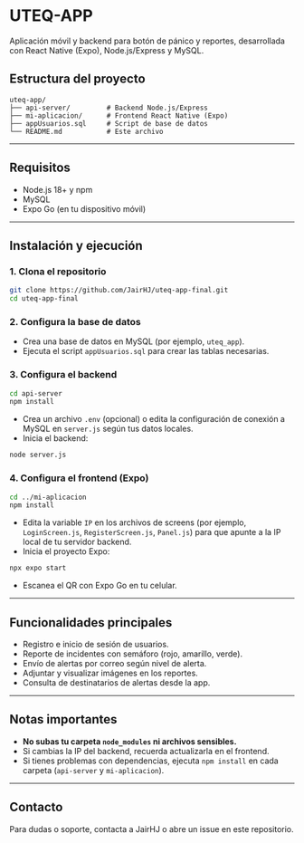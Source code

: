 # UTEQ-APP

Aplicación móvil y backend para botón de pánico y reportes, desarrollada con React Native (Expo), Node.js/Express y MySQL.

## Estructura del proyecto

```
uteq-app/
├── api-server/         # Backend Node.js/Express
├── mi-aplicacion/      # Frontend React Native (Expo)
├── appUsuarios.sql     # Script de base de datos
└── README.md           # Este archivo
```

---

## Requisitos
- Node.js 18+ y npm
- MySQL
- Expo Go (en tu dispositivo móvil)

---

## Instalación y ejecución

### 1. Clona el repositorio
```bash
git clone https://github.com/JairHJ/uteq-app-final.git
cd uteq-app-final
```

### 2. Configura la base de datos
- Crea una base de datos en MySQL (por ejemplo, `uteq_app`).
- Ejecuta el script `appUsuarios.sql` para crear las tablas necesarias.

### 3. Configura el backend
```bash
cd api-server
npm install
```
- Crea un archivo `.env` (opcional) o edita la configuración de conexión a MySQL en `server.js` según tus datos locales.
- Inicia el backend:
```bash
node server.js
```

### 4. Configura el frontend (Expo)
```bash
cd ../mi-aplicacion
npm install
```
- Edita la variable `IP` en los archivos de screens (por ejemplo, `LoginScreen.js`, `RegisterScreen.js`, `Panel.js`) para que apunte a la IP local de tu servidor backend.
- Inicia el proyecto Expo:
```bash
npx expo start
```
- Escanea el QR con Expo Go en tu celular.

---

## Funcionalidades principales
- Registro e inicio de sesión de usuarios.
- Reporte de incidentes con semáforo (rojo, amarillo, verde).
- Envío de alertas por correo según nivel de alerta.
- Adjuntar y visualizar imágenes en los reportes.
- Consulta de destinatarios de alertas desde la app.

---

## Notas importantes
- **No subas tu carpeta `node_modules` ni archivos sensibles.**
- Si cambias la IP del backend, recuerda actualizarla en el frontend.
- Si tienes problemas con dependencias, ejecuta `npm install` en cada carpeta (`api-server` y `mi-aplicacion`).

---

## Contacto
Para dudas o soporte, contacta a JairHJ o abre un issue en este repositorio.
